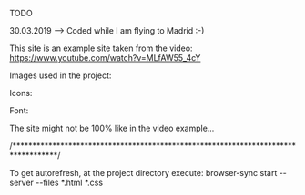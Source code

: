 TODO

30.03.2019  --> Coded while I am flying to Madrid :-)


This site is an example site taken from the video: https://www.youtube.com/watch?v=MLfAW55_4cY


Images used in the project: 

Icons:

Font:


The site might not be 100% like in the video example...

/***********************************************************************************/

To get autorefresh, at the project directory execute:
	browser-sync start --server --files *.html *.css
